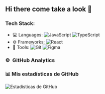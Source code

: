 ## Hi there come take a look 🛂

### Tech Stack:
- 💻 Languages: ![JavaScript](https://img.shields.io/badge/-JavaScript-333?style=flat&logo=javascript) ![TypeScript](https://img.shields.io/badge/-TypeScript-333?style=flat&logo=typescript)
- ⚙️ Frameworks: ![React](https://img.shields.io/badge/-React-333?style=flat&logo=react)
- 🔧 Tools: ![Git](https://img.shields.io/badge/-Git-333?style=flat&logo=git) ![Figma](https://img.shields.io/badge/-Figma-333?style=flat&logo=figma)

### ⚙️ &nbsp;GitHub Analytics
### 📊 Mis estadísticas de GitHub
![Estadísticas de GitHub](https://github-readme-stats.vercel.app/api?username=RamMG21&show_icons=true&theme=radical)

<!--
**RamMG21/RamMG21** is a ✨ _special_ ✨ repository because its `README.md` (this file) appears on your GitHub profile.

Here are some ideas to get you started:

- 🔭 I’m currently working on ...
- 🌱 I’m currently learning ...
- 👯 I’m looking to collaborate on ...
- 🤔 I’m looking for help with ...
- 💬 Ask me about ...
- 📫 How to reach me: ...
- 😄 Pronouns: ...
- ⚡ Fun fact: ...
-->
